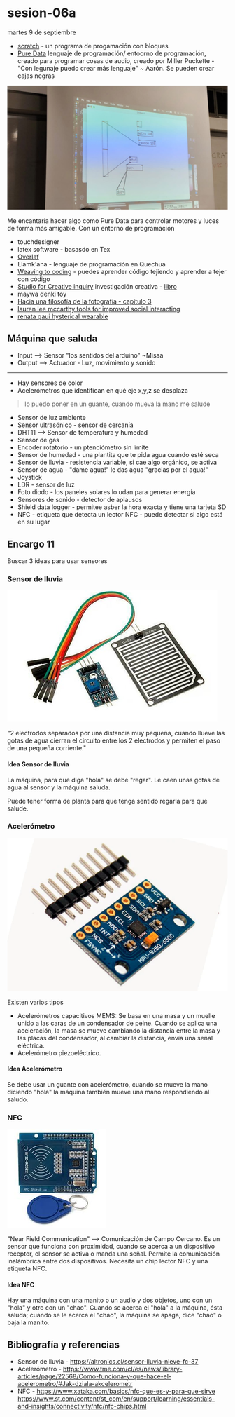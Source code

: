 # sesion-06a
martes 9 de septiembre

- [scratch](https://scratch.mit.edu/) - un programa de progamación con bloques
- [Pure Data](https://puredata.info/) lenguaje de programación/ entoorno de programación, creado para programar cosas de audio, creado por Miller Puckette - "Con legunaje puedo crear más lenguaje" ~ Aarón. Se pueden crear cajas negras

![pure data](./imagenes/pureData.jpg)

Me encantaría hacer algo como Pure Data para controlar motores y luces de forma más amigable. Con un entorno de programación
- touchdesigner
- latex software - basasdo en Tex
- [Overlaf](https://es.overleaf.com/)
- Llamk'ana - lenguaje de programación en Quechua
- [Weaving to coding](https://weavingxcoding.studio/) - puedes aprender código tejiendo y aprender a tejer con código
- [Studio for Creative inquiry](https://studioforcreativeinquiry.org/) investigación creativa - [libro](https://drive.google.com/file/d/1nINNHaT2K8J4e0vC1CEPemVNpAJVJPi5/view?usp=drive_link)
- maywa denki toy
- [Hacia una filosofía de la fotografía - capítulo 3](https://monoskop.org/images/8/8d/Flusser_Vilem_Hacia_una_filosofia_de_la_fotografia.pdf)
- [lauren lee mccarthy tools for improved social interacting](https://get-lauren.net/Tools-for-Improved-Social-Interacting)
- [renata gaui hysterical wearable](https://vimeo.com/215600031?fl=pl&fe=sh)

## Máquina que saluda

- Input --> Sensor "los sentidos del arduino" ~Misaa
- Output --> Actuador - Luz, movimiento y sonido

---

- Hay sensores de color
- Acelerómetros que identifican en qué eje x,y,z se desplaza
> lo puedo poner en un guante, cuando mueva la mano me salude
- Sensor de luz ambiente
- Sensor ultrasónico - sensor de cercanía
- DHT11 --> Sensor de temperatura y humedad
- Sensor de gas
- Encoder rotatorio - un ptenciómetro sin límite
- Sensor de humedad - una plantita que te pida agua cuando esté seca
- Sensor de lluvia - resistencia variable, si cae algo orgánico, se activa
- Sensor de agua - "dame agua!" le das agua "gracias por el agua!"
- Joystick
- LDR - sensor de luz
- Foto diodo - los paneles solares lo udan para generar energía
- Sensores de sonido - detector de aplausos
- Shield data logger - permitee asber la hora exacta y tiene una tarjeta SD
- NFC - etiqueta que detecta un lector NFC - puede detectar si algo está en su lugar

## Encargo 11

Buscar 3 ideas para usar sensores

### Sensor de lluvia

![Sensor de lluvia](./imagenes/sensorLluvia.jpg)

"2 electrodos separados por una distancia muy pequeña, cuando llueve las gotas de agua cierran el circuito entre los 2 electrodos y permiten el paso de una pequeña corriente."

#### Idea Sensor de lluvia

La máquina, para que diga "hola" se debe "regar". Le caen unas gotas de agua al sensor y la máquina saluda.

Puede tener forma de planta para que tenga sentido regarla para que salude.

### Acelerómetro

![Acelerómetro](./imagenes/aceleromeetro.png)

Existen varios tipos
- Acelerómetros capacitivos MEMS: Se basa en una masa y un muelle unido a las caras de un condensador de peine. Cuando se aplica una aceleración, la masa se  mueve cambiando la distancia entre la masa y las placas del condensador, al cambiar la distancia, envía una señal eléctrica. 
- Acelerómetro piezoeléctrico.

#### Idea Acelerómetro

Se debe usar un guante con acelerómetro, cuando se mueve la mano diciendo "hola" la máquina también mueve una mano respondiendo al saludo.

### NFC

![sensor nfc](./imagenes/NFC.jpg)

"Near Field Communication" --> Comunicación de Campo Cercano. Es un sensor que funciona con proximidad, cuando se acerca a un dispositivo receptor, el sensor se activa o manda una señal. Permite la comunicación inalámbrica entre dos dispositivos. Necesita un chip lector NFC y una etiqueta NFC.

#### Idea NFC

Hay una máquina con una manito o un audio y dos objetos, uno con un "hola" y otro con un "chao". Cuando se acerca el "hola" a la máquina, ésta saluda; cuando se le acerca el "chao", la máquina se apaga, dice "chao" o baja la manito.

## Bibliografía y referencias

- Sensor de lluvia - <https://altronics.cl/sensor-lluvia-nieve-fc-37>
- Acelerómetro - <https://www.tme.com/cl/es/news/library-articles/page/22568/Como-funciona-y-que-hace-el-acelerometro/#Jak-dziala-akcelerometr>
- NFC - <https://www.xataka.com/basics/nfc-que-es-y-para-que-sirve> <https://www.st.com/content/st_com/en/support/learning/essentials-and-insights/connectivity/nfc/nfc-chips.html>